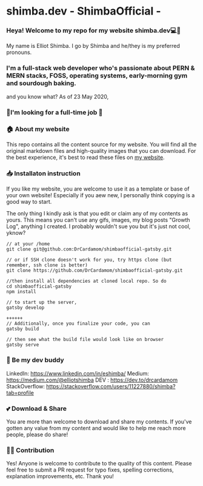 # shimba.dev - ShimbaOfficial -

### Heya! Welcome to my repo for my website shimba.dev💻🌈
My name is Elliot Shimba. I go by Shimba and he/they is my preferred pronouns.

### I'm a full-stack web developer who's passionate about PERN & MERN stacks, FOSS, operating systems, early-morning gym and sourdough baking.
 and you know what? As of 23 May 2020,
###  🎉I'm looking for a full-time job 🎉 


### 🏠 About my website

This repo contains all the content source for my website. You will find all the original markdown files and high-quality images that you can download. For the best experience, it's best to read these files on [my website](www.shimba.dev).

### 📥 Installaton instruction
If you like my website, you are welcome to use it as a template or base of your own website! Especially if you aew new, I personally think copying is a good way to start.

The only thing I kindly ask is that you edit or claim any of my contents as yours. This means you can't use any gifs, images, my blog posts "Growth Log", anything I created. I probably wouldn't sue you but it's just not cool, yknow?
```
// at your /home
git clone git@github.com:DrCardamom/shimbaofficial-gatsby.git

// or if SSH clone doesn't work for you, try https clone (but remember, ssh clone is better)
git clone https://github.com/DrCardamom/shimbaofficial-gatsby.git

//then install all dependencies at cloned local repo. So do
cd shimbaofficial-gatsby
npm install

// to start up the server,
gatsby develop

++++++
// Additionally, once you finalize your code, you can 
gatsby build 

// then see what the build file would look like on browser
gatsby serve

```

### :wave: Be my dev buddy
LinkedIn: https://www.linkedin.com/in/eshimba/
Medium:  https://medium.com/@elliotshimba
DEV : https://dev.to/drcardamom
StackOverflow: https://stackoverflow.com/users/11227880/shimba?tab=profile

### 💕 Download & Share
You are more than welcome to download and share my contents. If you've gotten any value from my content and would like to help me reach more people, please do share!

### 🤜🤛 Contribution
Yes! Anyone is welcome to contribute to the quality of this content. Please feel free to submit a PR request for typo fixes, spelling corrections, explanation improvements, etc. Thank you!

